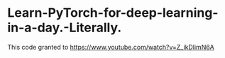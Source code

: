 # Learn-PyTorch-for-deep-learning-in-a-day.-Literally.

This code granted to https://www.youtube.com/watch?v=Z_ikDlimN6A
